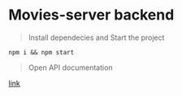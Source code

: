 # Movies-server backend


> Install dependecies and Start the project

```shell
npm i && npm start
```

> Open API documentation

[link](https://localhost:8080/swagger)